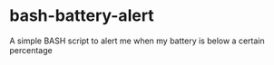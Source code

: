 # bash-battery-alert
A simple BASH script to alert me when my battery is below a certain percentage

